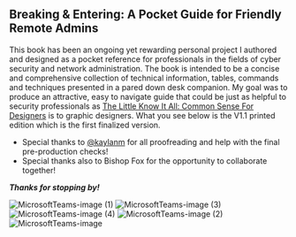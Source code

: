 ## Breaking & Entering: A Pocket Guide for Friendly Remote Admins

This book has been an ongoing yet rewarding personal project I authored and designed as a pocket reference for professionals in the fields of cyber security and network administration. The book is intended to be a concise and comprehensive collection of technical information, tables, commands and techniques presented in a pared down desk companion. My goal was to produce an attractive, easy to navigate guide that could be just as helpful to security professionals as [The Little Know It All: Common Sense For Designers](https://www.abebooks.com/9783899551679/Little-Know-It-All-Common-Sense-Designers-3899551672/plp?cm_sp=plped-_-1-_-image) is to graphic designers. What you see below is the V1.1 printed edition which is the first finalized version.

- Special thanks to [@kaylanm](https://github.com/kaylanm) for all proofreading and help with the final pre-production checks!
- Special thanks also to Bishop Fox for the opportunity to collaborate together!

___Thanks for stopping by!___

![MicrosoftTeams-image (1)](https://user-images.githubusercontent.com/64050644/128068294-409e87e9-8f19-4787-a029-ed4e0b75b5bf.png)
![MicrosoftTeams-image (3)](https://user-images.githubusercontent.com/64050644/128068299-1d085f23-399b-4db3-a893-c0dc50588caf.png)
![MicrosoftTeams-image (4)](https://user-images.githubusercontent.com/64050644/128068300-5308b1f8-38d2-4ff5-a820-bbb661e3d67b.png)
![MicrosoftTeams-image (2)](https://user-images.githubusercontent.com/64050644/128068296-368085aa-ed45-47bd-bd91-b77520fdc972.png)
![MicrosoftTeams-image](https://user-images.githubusercontent.com/64050644/128068302-d88ce80e-a0c9-4bb2-947d-af6d9597eb8c.png)

